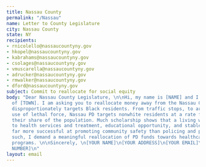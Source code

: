 ```yaml
---
title: Nassau County
permalink: "/Nassau"
name: Letter to County Legislature
city: Nassau County
state: NY
recipients:
- rnicolello@nassaucountyny.gov
- hkopel@nassaucountyny.gov
- kabrahams@nassaucountyny.gov
- csolages@nassaucountyny.gov
- vmuscarella@nassaucountyny.gov
- adrucker@nassaucountyny.gov
- rmwalker@nassaucountyny.gov
- dford@nassaucountyny.gov
subject: Commit to reallocate for social equity
body: "Dear Nassau County Legislature, \n\nHi, my name is [NAME] and I am a resident
  of [TOWN]. I am asking you to reallocate money away from the Nassau County PD, which
  disproportionately targets Black residents. From traffic stops, to arrests, to the
  use of lethal force, Nassau PD targets nonwhite residents at a rate far exceeding
  their share of the population. Much scholarship shows that a living wage, access
  to health services and treatment, educational opportunity, and stable housing are
  far more successful at promoting community safety than policing and prisons. As
  such, I demand a meaningful reallocation of PD funds towards healthcare and social
  programs. \n\nSincerely, \n[YOUR NAME]\n[YOUR ADDRESS]\n[YOUR EMAIL]\n[YOUR PHONE
  NUMBER]\n"
layout: email
---
```


